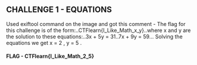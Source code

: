 ## CHALLENGE 1 - EQUATIONS ## 
Used exiftool command on the image and got this comment - The flag for this challenge is of the form:..CTFlearn{I_Like_Math_x_y}..where x and y are the solution to these equations:..3x + 5y = 31..7x + 9y = 59...
Solving the equations we get x = 2 , y = 5 .
#### FLAG - CTFlearn{I_Like_Math_2_5} ####
